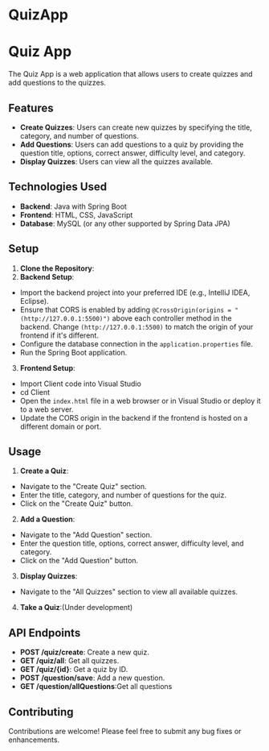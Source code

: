 # QuizApp
# Quiz App

The Quiz App is a web application that allows users to create quizzes and add questions to the quizzes.

## Features

- **Create Quizzes**: Users can create new quizzes by specifying the title, category, and number of questions.
- **Add Questions**: Users can add questions to a quiz by providing the question title, options, correct answer, difficulty level, and category.
- **Display Quizzes**: Users can view all the quizzes available.

## Technologies Used

- **Backend**: Java with Spring Boot
- **Frontend**: HTML, CSS, JavaScript
- **Database**: MySQL (or any other supported by Spring Data JPA)

## Setup

1. **Clone the Repository**:
2. **Backend Setup**:
- Import the backend project into your preferred IDE (e.g., IntelliJ IDEA, Eclipse).
- Ensure that CORS is enabled by adding `@CrossOrigin(origins = "(http://127.0.0.1:5500)")` above each controller method in the backend. Change `(http://127.0.0.1:5500)` to match the origin of your frontend if it's different.
- Configure the database connection in the `application.properties` file.
- Run the Spring Boot application.

3. **Frontend Setup**:
- Import Client code into Visual Studio
- cd Client
- Open the `index.html` file in a web browser or in Visual Studio or deploy it to a web server.
- Update the CORS origin in the backend if the frontend is hosted on a different domain or port.

## Usage

1. **Create a Quiz**:
- Navigate to the "Create Quiz" section.
- Enter the title, category, and number of questions for the quiz.
- Click on the "Create Quiz" button.

2. **Add a Question**:
- Navigate to the "Add Question" section.
- Enter the question title, options, correct answer, difficulty level, and category.
- Click on the "Add Question" button.

3. **Display Quizzes**:
- Navigate to the "All Quizzes" section to view all available quizzes.

4. **Take a Quiz**:(Under development)


## API Endpoints

- **POST /quiz/create**: Create a new quiz.
- **GET /quiz/all**: Get all quizzes.
- **GET /quiz/{id}**: Get a quiz by ID.
- **POST /question/save**: Add a new question.
- **GET /question/allQuestions**:Get all questions

## Contributing

Contributions are welcome! Please feel free to submit any bug fixes or enhancements.





